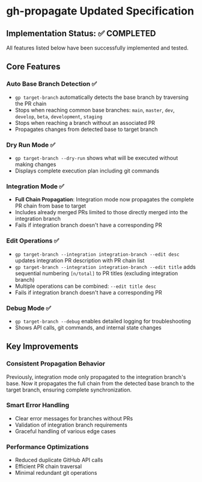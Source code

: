 # gh-propagate Updated Specification

## Implementation Status: ✅ COMPLETED

All features listed below have been successfully implemented and tested.

## Core Features

### Auto Base Branch Detection ✅

- `gp target-branch` automatically detects the base branch by traversing the PR chain
- Stops when reaching common base branches: `main`, `master`, `dev`, `develop`, `beta`, `development`, `staging`
- Stops when reaching a branch without an associated PR
- Propagates changes from detected base to target branch

### Dry Run Mode ✅

- `gp target-branch --dry-run` shows what will be executed without making changes
- Displays complete execution plan including git commands

### Integration Mode ✅

- **Full Chain Propagation**: Integration mode now propagates the complete PR chain from base to target
- Includes already merged PRs limited to those directly merged into the integration branch
- Fails if integration branch doesn't have a corresponding PR

### Edit Operations ✅

- `gp target-branch --integration integration-branch --edit desc` updates integration PR description with PR chain list
- `gp target-branch --integration integration-branch --edit title` adds sequential numbering `[n/total]` to PR titles (excluding integration branch)
- Multiple operations can be combined: `--edit title desc`
- Fails if integration branch doesn't have a corresponding PR

### Debug Mode ✅

- `gp target-branch --debug` enables detailed logging for troubleshooting
- Shows API calls, git commands, and internal state changes

## Key Improvements

### Consistent Propagation Behavior

Previously, integration mode only propagated to the integration branch's base. Now it propagates the full chain from the detected base branch to the target branch, ensuring complete synchronization.

### Smart Error Handling

- Clear error messages for branches without PRs
- Validation of integration branch requirements
- Graceful handling of various edge cases

### Performance Optimizations

- Reduced duplicate GitHub API calls
- Efficient PR chain traversal
- Minimal redundant git operations
